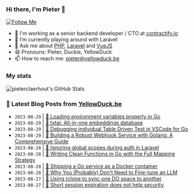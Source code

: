 ### Hi there, I'm Pieter 👋  
[![Follow Me](https://img.shields.io/github/followers/pieterclaerhout?label=Follow&style=social)](https://github.com/pieterclaerhout)

- 🏢 I'm working as a senior backend developer / CTO at [contractify.io](https://contractify.io)
- 🌱 I’m currently playing around with Laravel
- 💬 Ask me about [PHP](https://php.net), [Laravel](http://laravel.com) and [VueJS](https://vuejs.org)
- 😄 Pronouns: Pieter, Duckie, YellowDuck
- 📫 How to reach me: pieter@yellowduck.be

### My stats

![pieterclaerhout's GitHub Stats](https://github-readme-stats.vercel.app/api?username=pieterclaerhout&show_icons=true&count_private=true&line_height=40)

### 📩 Latest Blog Posts from [YellowDuck.be](https://www.yellowduck.be/)
<!-- BLOG-POST-LIST:START -->
- `2023-08-29` | [🐥 Loading environment variables properly in Go](https://www.yellowduck.be/posts/loading-environment-variables-properly-in-go)  
- `2023-08-29` | [🔗 txtai: All-in-one embeddings database](https://www.yellowduck.be/posts/txtai-all-in-one-embeddings-database)  
- `2023-08-29` | [🔗 Debugging individual Table Driven Test in VSCode for Go](https://www.yellowduck.be/posts/debugging-individual-table-driven-test-in-vscode-for-go)  
- `2023-08-29` | [🔗 Building a Robust Webhook Service with Golang: A Comprehensive Guide](https://www.yellowduck.be/posts/building-a-robust-webhook-service-with-golang-a-comprehensive-guide)  
- `2023-08-28` | [🐥 Ignoring global scopes during auth in Laravel](https://www.yellowduck.be/posts/ignoring-global-scopes-during-auth-in-laravel)  
- `2023-08-28` | [🔗 Writing Clean Functions in Go with the Full Mapping Strategy](https://www.yellowduck.be/posts/writing-clean-functions-in-go-with-the-full-mapping-strategy)  
- `2023-08-28` | [🔗 Shipping a Go service as a Docker container](https://www.yellowduck.be/posts/shipping-a-go-service-as-a-docker-container)  
- `2023-08-28` | [🔗 Why You &lpar;Probably&rpar; Don&#39;t Need to Fine-tune an LLM](https://www.yellowduck.be/posts/why-you-probably-dont-need-to-fine-tune-an-llm)  
- `2023-08-27` | [🐥 Using rclone to sync one DO space to another](https://www.yellowduck.be/posts/using-rclone-to-sync-one-do-space-to-another)  
- `2023-08-27` | [🔗 Short session expiration does not help security](https://www.yellowduck.be/posts/short-session-expiration-does-not-help-security)  

<!-- BLOG-POST-LIST:END -->
